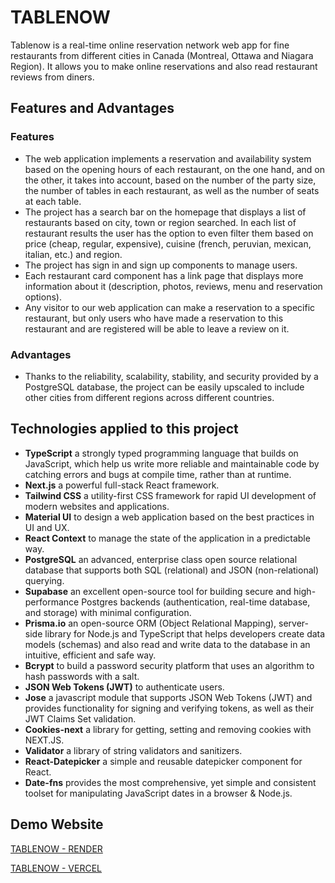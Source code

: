 # TABLENOW

Tablenow is a real-time online reservation network web app for fine restaurants from different cities in Canada (Montreal, Ottawa and Niagara Region).
It allows you to make online reservations and also read restaurant reviews from diners.

## Features and Advantages

### Features

* The web application implements a reservation and availability system based on the opening hours of each restaurant, on the one hand, and on the other, it takes into account, based on the number of the party size, the number of tables in each restaurant, as well as the number of seats at each table.
* The project has a search bar on the homepage that displays a list of restaurants based on city, town or region searched. In each list of restaurant results the user has the option to even filter them based on price (cheap, regular, expensive), cuisine (french, peruvian, mexican, italian, etc.) and region.
* The project has sign in and sign up components to manage users.
* Each restaurant card component has a link page that displays more information about it (description, photos, reviews, menu and reservation options).
* Any visitor to our web application can make a reservation to a specific restaurant, but only users who have made a reservation to this restaurant and are registered will be able to leave a review on it.

### Advantages

* Thanks to the reliability, scalability, stability, and security provided by a PostgreSQL database, the project can be easily upscaled to include other cities from different regions across different countries.

## Technologies applied to this project

* **TypeScript** a strongly typed programming language that builds on JavaScript, which help us write more reliable and maintainable code by catching errors and bugs at compile time, rather than at runtime.
* **Next.js** a powerful full-stack React framework.
* **Tailwind CSS** a utility-first CSS framework for rapid UI development of modern websites and applications.
* **Material UI** to design a web application based on the best practices in UI and UX.
* **React Context** to manage the state of the application in a predictable way.
* **PostgreSQL** an advanced, enterprise class open source relational database that supports both SQL (relational) and JSON (non-relational) querying.
* **Supabase**  an excellent open-source tool for building secure and high-performance Postgres backends (authentication, real-time database, and storage) with minimal configuration.
* **Prisma.io** an open-source ORM (Object Relational Mapping), server-side library for Node.js and TypeScript that helps developers create data models (schemas)  and also read and write data to the database in an intuitive, efficient and safe way.
* **Bcrypt** to build a password security platform that uses an algorithm to hash passwords with a salt.
* **JSON Web Tokens (JWT)** to authenticate users.
* **Jose** a javascript module that supports JSON Web Tokens (JWT) and provides functionality for signing and verifying tokens, as well as their JWT Claims Set validation.
* **Cookies-next** a library for getting, setting and removing cookies with NEXT.JS.
* **Validator** a library of string validators and sanitizers.
* **React-Datepicker**  a simple and reusable datepicker component for React.
* **Date-fns** provides the most comprehensive, yet simple and consistent toolset
for manipulating JavaScript dates in a browser & Node.js.

## Demo Website

[TABLENOW - RENDER](https://tablenow-hihz.onrender.com)

[TABLENOW - VERCEL](https://tablenow-nine.vercel.app/)
